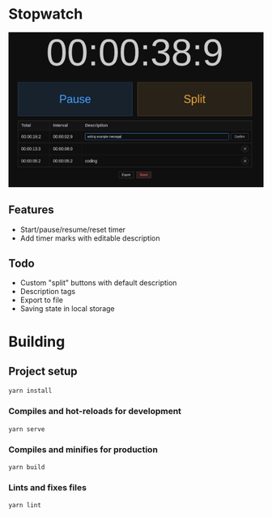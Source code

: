 # Stopwatch

![alt text](https://github.com/blue-pitaya/stopwatch/blob/master/screenshot.png?raw=true)

## Features

- Start/pause/resume/reset timer
- Add timer marks with editable description

## Todo

- Custom "split" buttons with default description
- Description tags
- Export to file
- Saving state in local storage

# Building

## Project setup

```
yarn install
```

### Compiles and hot-reloads for development

```
yarn serve
```

### Compiles and minifies for production

```
yarn build
```

### Lints and fixes files

```
yarn lint
```
